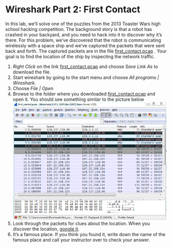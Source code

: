 # Wireshark Part 2: First Contact
In this lab, we’ll solve one of the puzzles from the 2013 Toaster Wars high school hacking competition. The background story is that a robot has crashed in your backyard, and you need to hack into it to discover why it’s there. For this problem, we’ve discovered that the robot is communicating wirelessly with a space ship and we’ve captured the packets that were sent back and forth. The captured packets are in the file [first_contact.pcap](first_contact.pcap) . Your goal is to find the location of the ship by inspecting the network traffic.

1.	*Right Click* on the link [first_contact.pcap](first_contact.pcap) and choose *Save Link As* to download the file.
2.	Start wireshark by going to the start menu and choose *All programs | Wireshark*. 
3.	Choose *File | Open*
4.	Browse to the folder where you downloaded [first_contact.pcap](first_contact.pcap) and open it. You should see something similar to the picture below   
![FirstContact1.png](FirstContact1.png)   
5.	Look through the packets for clues about the location. When you discover the location, [google it](http://www.google.com).
6.	It’s a famous place. If you think you found it, write down the name of the famous place and call your instructor over to check your answer.


